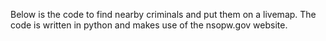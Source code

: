 Below is the code to find nearby criminals and put them on a livemap. The code is written in python and makes use of the nsopw.gov website. 
